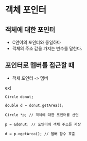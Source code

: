 # 객체 포인터

## 객체에 대한 포인터

- C언어의 포인터와 동일하다
- 객체의 주소 값을 가지는 변수를 말한다.

## 포인터로 멤버를 접근할 때

- 객체 포인터 -> 멤버

ex)

    Circle donut;

    double d = donut.getArea();

    Circle *p; // 객체에 대한 포인터를 선언

    p = &donut; // 포인터에 객체 주소를 저장

    d = p->getArea(); // 멤버 함수 호출

    